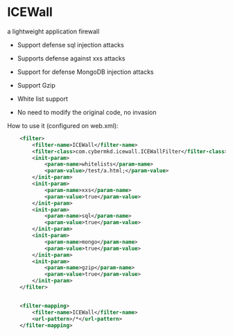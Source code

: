 # ICEWall 
a lightweight application firewall

- Support defense sql injection attacks

- Supports defense against xxs attacks

- Support for defense MongoDB injection attacks

- Support Gzip

- White list support

- No need to modify the original code, no invasion


How to use it (configured on web.xml):

```xml
    <filter>
        <filter-name>ICEWall</filter-name>
        <filter-class>com.cybermkd.icewall.ICEWallFilter</filter-class>
        <init-param>
            <param-name>whitelists</param-name>
            <param-value>/test/a.html;</param-value>
        </init-param>
        <init-param>
            <param-name>xxs</param-name>
            <param-value>true</param-value>
        </init-param>
        <init-param>
            <param-name>sql</param-name>
            <param-value>true</param-value>
        </init-param>
        <init-param>
            <param-name>mongo</param-name>
            <param-value>true</param-value>
        </init-param>
        <init-param>
            <param-name>gzip</param-name>
            <param-value>true</param-value>
        </init-param>
    </filter>


    <filter-mapping>
        <filter-name>ICEWall</filter-name>
        <url-pattern>/*</url-pattern>
    </filter-mapping>
```